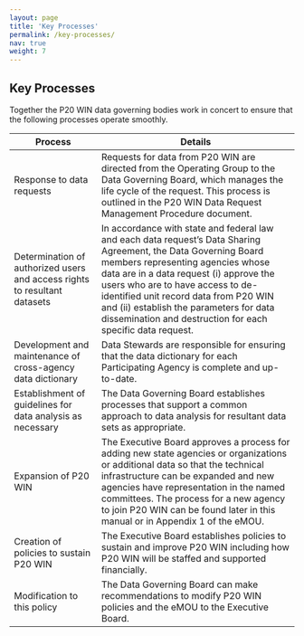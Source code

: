 ```yaml
---
layout: page
title: 'Key Processes'
permalink: /key-processes/
nav: true
weight: 7
---
```


## Key Processes

Together the P20 WIN data governing bodies work in concert to ensure that the following processes operate smoothly. 

| Process | Details |
| ----------- | ----------- |
| Response to data requests | Requests for data from P20 WIN are directed from the Operating Group to the Data Governing Board, which manages the life cycle of the request. This process is outlined in the P20 WIN Data Request Management Procedure document. |
| Determination of authorized users and access rights to resultant datasets | In accordance with state and federal law and each data request’s Data Sharing Agreement, the Data Governing Board members representing agencies whose data are in a data request (i) approve the users who are to have access to de-identified unit record data from P20 WIN and (ii) establish the parameters for data dissemination and destruction for each specific data request. |
| Development and maintenance of cross-agency data dictionary | Data Stewards are responsible for ensuring that the data dictionary for each Participating Agency is complete and up-to-date. |
| Establishment of guidelines for data analysis as necessary | The Data Governing Board establishes processes that support a common approach to data analysis for resultant data sets as appropriate. |
| Expansion of P20 WIN | The Executive Board approves a process for adding new state agencies or organizations or additional data so that the technical infrastructure can be expanded and new agencies have representation in the named committees. The process for a new agency to join P20 WIN can be found later in this manual or in Appendix 1 of the eMOU. |
| Creation of policies to sustain P20 WIN | The Executive Board establishes policies to sustain and improve P20 WIN including how P20 WIN will be staffed and supported financially. |
| Modification to this policy | The Data Governing Board can make recommendations to modify P20 WIN policies and the eMOU to the Executive Board. |
